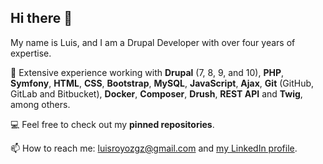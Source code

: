 ## Hi there 👋
My name is Luis, and I am a Drupal Developer with over four years of expertise.

🚀 Extensive experience working with <b>Drupal</b> (7, 8, 9, and 10), <b>PHP</b>, <b>Symfony</b>, <b>HTML</b>, <b>CSS</b>, <b>Bootstrap</b>, <b>MySQL</b>, <b>JavaScript</b>, <b>Ajax</b>, <b>Git</b> (GitHub, GitLab and Bitbucket), <b>Docker</b>, <b>Composer</b>, <b>Drush</b>, <b>REST API</b> and <b>Twig</b>, among others.

💻 Feel free to check out my <b>pinned repositories</b>.

📫 How to reach me: luisroyozgz@gmail.com and <a href="https://www.linkedin.com/in/luisroyoantin/">my LinkedIn profile</a>. 

<!--
**royoluis/royoluis** is a ✨ _special_ ✨ repository because its `README.md` (this file) appears on your GitHub profile.

Here are some ideas to get you started:

- 🔭 I’m currently working on ...
- 🌱 I’m currently learning ...
- 👯 I’m looking to collaborate on ...
- 🤔 I’m looking for help with ...
- 💬 Ask me about ...
- 📫 How to reach me: ...
- 😄 Pronouns: ...
- ⚡ Fun fact: ...
-->
